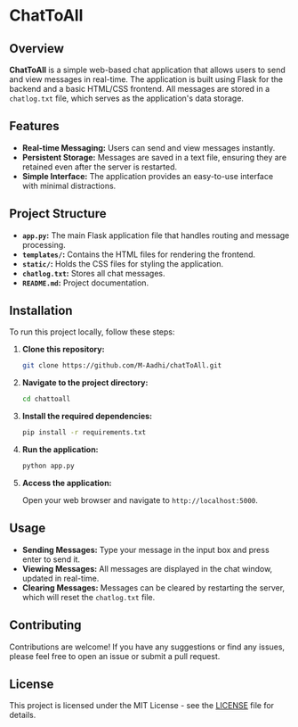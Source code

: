 # ChatToAll

## Overview

**ChatToAll** is a simple web-based chat application that allows users to send and view messages in real-time. The application is built using Flask for the backend and a basic HTML/CSS frontend. All messages are stored in a `chatlog.txt` file, which serves as the application's data storage.

## Features

- **Real-time Messaging:** Users can send and view messages instantly.
- **Persistent Storage:** Messages are saved in a text file, ensuring they are retained even after the server is restarted.
- **Simple Interface:** The application provides an easy-to-use interface with minimal distractions.

## Project Structure

- **`app.py`:** The main Flask application file that handles routing and message processing.
- **`templates/`:** Contains the HTML files for rendering the frontend.
- **`static/`:** Holds the CSS files for styling the application.
- **`chatlog.txt`:** Stores all chat messages.
- **`README.md`:** Project documentation.

## Installation

To run this project locally, follow these steps:

1. **Clone this repository:**

    ```bash
    git clone https://github.com/M-Aadhi/chatToAll.git
    ```

2. **Navigate to the project directory:**

    ```bash
    cd chattoall
    ```

3. **Install the required dependencies:**

    ```bash
    pip install -r requirements.txt
    ```

4. **Run the application:**

    ```bash
    python app.py
    ```

5. **Access the application:**

    Open your web browser and navigate to `http://localhost:5000`.

## Usage

- **Sending Messages:** Type your message in the input box and press enter to send it.
- **Viewing Messages:** All messages are displayed in the chat window, updated in real-time.
- **Clearing Messages:** Messages can be cleared by restarting the server, which will reset the `chatlog.txt` file.

## Contributing

Contributions are welcome! If you have any suggestions or find any issues, please feel free to open an issue or submit a pull request.

## License

This project is licensed under the MIT License - see the [LICENSE](LICENSE) file for details.
